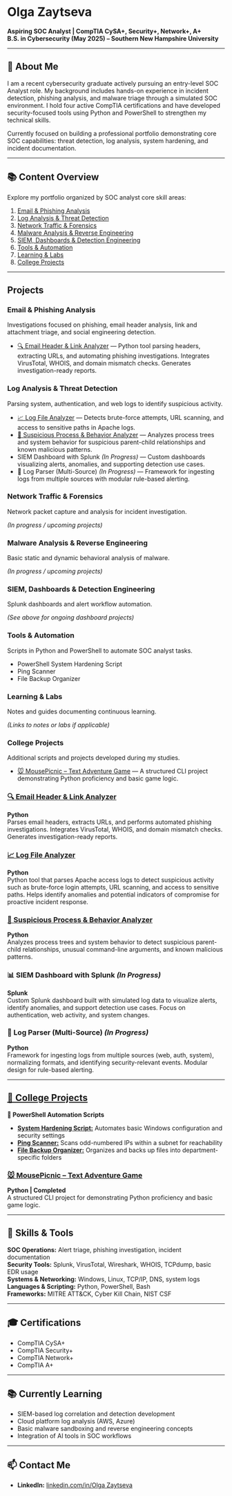 # Olga Zaytseva

**Aspiring SOC Analyst | CompTIA CySA+, Security+, Network+, A+**  
**B.S. in Cybersecurity (May 2025) – Southern New Hampshire University**  

---

## 🔹 About Me

I am a recent cybersecurity graduate actively pursuing an entry-level SOC Analyst role. My background includes hands-on experience in incident detection, phishing analysis, and malware triage through a simulated SOC environment. I hold four active CompTIA certifications and have developed security-focused tools using Python and PowerShell to strengthen my technical skills.

Currently focused on building a professional portfolio demonstrating core SOC capabilities: threat detection, log analysis, system hardening, and incident documentation.

---

## 📚 Content Overview

Explore my portfolio organized by SOC analyst core skill areas:

1. [Email & Phishing Analysis](#email--phishing-analysis)  
2. [Log Analysis & Threat Detection](#log-analysis--threat-detection)  
3. [Network Traffic & Forensics](#network-traffic--forensics)  
4. [Malware Analysis & Reverse Engineering](#malware-analysis--reverse-engineering)  
5. [SIEM, Dashboards & Detection Engineering](#siem-dashboards--detection-engineering)  
6. [Tools & Automation](#tools--automation)  
7. [Learning & Labs](#learning--labs)  
8. [College Projects](#college-projects)  

---

## Projects

### Email & Phishing Analysis  
Investigations focused on phishing, email header analysis, link and attachment triage, and social engineering detection.

- [🔍 Email Header & Link Analyzer](https://github.com/LogLogic/EmailHeaderLinkAnalyzer) — Python tool parsing headers, extracting URLs, and automating phishing investigations. Integrates VirusTotal, WHOIS, and domain mismatch checks. Generates investigation-ready reports.

### Log Analysis & Threat Detection  
Parsing system, authentication, and web logs to identify suspicious activity.

- [📈 Log File Analyzer](https://github.com/LogLogic/LogFileAnalyzer) — Detects brute-force attempts, URL scanning, and access to sensitive paths in Apache logs.  
- [🧠 Suspicious Process & Behavior Analyzer](https://github.com/LogLogic/SuspiciousProcessBehaviorAnalyzer) — Analyzes process trees and system behavior for suspicious parent-child relationships and known malicious patterns.  
- SIEM Dashboard with Splunk *(In Progress)* — Custom dashboards visualizing alerts, anomalies, and supporting detection use cases.  
- 🧩 Log Parser (Multi-Source) *(In Progress)* — Framework for ingesting logs from multiple sources with modular rule-based alerting.

### Network Traffic & Forensics  
Network packet capture and analysis for incident investigation.

*(In progress / upcoming projects)*

### Malware Analysis & Reverse Engineering  
Basic static and dynamic behavioral analysis of malware.

*(In progress / upcoming projects)*

### SIEM, Dashboards & Detection Engineering  
Splunk dashboards and alert workflow automation.

*(See above for ongoing dashboard projects)*

### Tools & Automation  
Scripts in Python and PowerShell to automate SOC analyst tasks.

- PowerShell System Hardening Script  
- Ping Scanner  
- File Backup Organizer

### Learning & Labs  
Notes and guides documenting continuous learning.

*(Links to notes or labs if applicable)*

### College Projects  
Additional scripts and projects developed during my studies.

- [🐭 MousePicnic – Text Adventure Game](https://github.com/LogLogic/CollegeProjects/tree/main/PythonTextGame) — A structured CLI project demonstrating Python proficiency and basic game logic.


### [🔍 Email Header & Link Analyzer](https://github.com/LogLogic/EmailHeaderLinkAnalyzer)  
**Python**  
Parses email headers, extracts URLs, and performs automated phishing investigations. Integrates VirusTotal, WHOIS, and domain mismatch checks. Generates investigation-ready reports.

### [📈 Log File Analyzer](https://github.com/LogLogic/LogFileAnalyzer)  
**Python**  
Python tool that parses Apache access logs to detect suspicious activity such as brute-force login attempts, URL scanning, and access to sensitive paths. Helps identify anomalies and potential indicators of compromise for proactive incident response.

### [🧠 Suspicious Process & Behavior Analyzer](https://github.com/LogLogic/SuspiciousProcessBehaviorAnalyzer)
**Python**  
Analyzes process trees and system behavior to detect suspicious parent-child relationships, unusual command-line arguments, and known malicious patterns.

### 📊 SIEM Dashboard with Splunk *(In Progress)*  
**Splunk**  
Custom Splunk dashboard built with simulated log data to visualize alerts, identify anomalies, and support detection use cases. Focus on authentication, web activity, and system changes.

### 🧩 Log Parser (Multi-Source) *(In Progress)*  
**Python**  
Framework for ingesting logs from multiple sources (web, auth, system), normalizing formats, and identifying security-relevant events. Modular design for rule-based alerting.

---

## [🧪 College Projects](https://github.com/LogLogic/CollegeProjects)

**🔐 PowerShell Automation Scripts**  
- **[System Hardening Script:](https://github.com/LogLogic/CollegeProjects/blob/main/ConfigurationAutomationScript.ps1)** Automates basic Windows configuration and security settings  
- **[Ping Scanner:](https://github.com/LogLogic/CollegeProjects/blob/main/OddIPsPing.ps1)** Scans odd-numbered IPs within a subnet for reachability  
- **[File Backup Organizer:](https://github.com/LogLogic/CollegeProjects/blob/main/FileBackup.ps1)** Organizes and backs up files into department-specific folders

### [🐭 MousePicnic – Text Adventure Game](https://github.com/LogLogic/CollegeProjects/tree/main/PythonTextGame)  
**Python | Completed**  
A structured CLI project for demonstrating Python proficiency and basic game logic.

---

## 🧰 Skills & Tools

**SOC Operations:** Alert triage, phishing investigation, incident documentation  
**Security Tools:** Splunk, VirusTotal, Wireshark, WHOIS, TCPdump, basic EDR usage  
**Systems & Networking:** Windows, Linux, TCP/IP, DNS, system logs  
**Languages & Scripting:** Python, PowerShell, Bash  
**Frameworks:** MITRE ATT&CK, Cyber Kill Chain, NIST CSF

---

## 🎓 Certifications

- CompTIA CySA+  
- CompTIA Security+  
- CompTIA Network+  
- CompTIA A+

---

## 📚 Currently Learning

- SIEM-based log correlation and detection development  
- Cloud platform log analysis (AWS, Azure)  
- Basic malware sandboxing and reverse engineering concepts  
- Integration of AI tools in SOC workflows

---

## 📫 Contact Me

- **LinkedIn:** [linkedin.com/in/Olga Zaytseva](https://www.linkedin.com/in/olga-z-3917a3228)  
